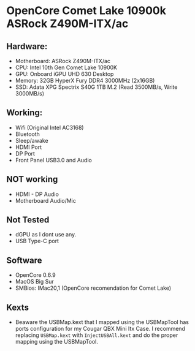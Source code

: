 # OpenCore Comet Lake 10900k ASRock Z490M-ITX/ac

## Hardware:
- Motherboard: ASRock Z490M-ITX/ac
- CPU: Intel 10th Gen Comet Lake 10900K
- GPU: Onboard iGPU UHD 630 Desktop
- Memory: 32GB HyperX Fury DDR4 3000MHz (2x16GB)
- SSD: Adata XPG Spectrix S40G 1TB M.2 (Read 3500MB/s, Write 3000MB/s)

## Working:

- Wifi (Original Intel AC3168)
- Bluetooth
- Sleep/awake
- HDMI Port
- DP Port
- Front Panel USB3.0 and Audio

## NOT working

- HDMI - DP Audio
- Motherboard Audio/Mic

## Not Tested

- dGPU as I dont use any.
- USB Type-C port

## Software

- OpenCore 0.6.9
- MacOS Big Sur
- SMBios: IMac20,1 (OpenCore recomendation for Comet Lake)

## Kexts

- Beaware the USBMap.kext that I mapped using the USBMapTool has ports configuration for my Cougar QBX Mini Itx Case. I recommend replacing `USBMap.kext` with `InjectUSBAll.kext` and do the proper mapping using the USBMapTool.
